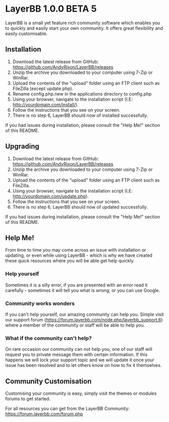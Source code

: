 # LayerBB 1.0.0 BETA 5
LayerBB is a small yet feature rich community software which enables you to quickly and easily start your own community. It offers great flexibility and easily customisable.
## Installation
1. Download the latest release from GitHub: https://github.com/AndyRixon/LayerBB/releases
2. Unzip the archive you downloaded to your computer using 7-Zip or WinRar.
3. Upload the contents of the "upload" folder using an FTP client such as FileZilla (except update.php).
4. Rename config.php.new in the applications directory to config.php
5. Using your browser, navigate to the installation script (I.E: http://yourdomain.com/install/).
6. Follow the instructions that you see on your screen.
7. There is no step 6, LayerBB should now of installed successfully.

If you had issues during installation, please consult the "Help Me!" section of this README.

## Upgrading
1. Download the latest release from GitHub: https://github.com/AndyRixon/LayerBB/releases
2. Unzip the archive you downloaded to your computer using 7-Zip or WinRar.
3. Upload the contents of the "upload" folder using an FTP client such as FileZilla.
4. Using your browser, navigate to the installation script (I.E: http://yourdomain.com/update.php).
5. Follow the instructions that you see on your screen.
6. There is no step 6, LayerBB should now of updated successfully.

If you had issues during installation, please consult the "Help Me!" section of this README.

## Help Me!
From time to time you may come across an issue with installation or updating, or even while using LayerBB - which is why we have created these quick resources where you will be able get help quickly.
### Help yourself
Sometimes it is a silly error, if you are presented with an error read it carefully - sometimes it will tell you what is wrong, or you can use Google.
### Community works wonders
If you can't help yourself, our amazing community can help you. Simple visit our support forum (https://forum.layerbb.com/node.php/layerbb_support.6) where a member of the community or staff will be able to help you.
### What if the community can't help?
On rare occasion our community can not help you, one of our staff will request you to private message them with certain information. If this happens we will lock your support topic and we will update it once your issue has been resolved and to let others know on how to fix it themselves.
## Community Customisation
Customising your community is easy, simply visit the themes or modules forums to get started.

For all resources you can get from the LayerBB Community: https://forum.layerbb.com/forum.php